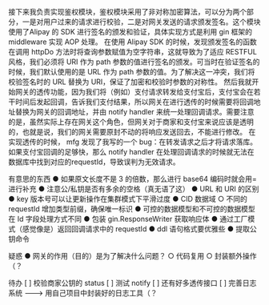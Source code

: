接下来我负责实现鉴权模块，鉴权模块采用了非对称加密算法，可以分为两个部分，一是对用户过来的请求进行校验，二是对网关发送的请求颁发签名。这个模块使用了Alipay 的 SDK 进行签名的颁发和验证，具体实现方式是利用 gin 框架的 middleware 实现 AOP 处理。
在使用 Alipay SDK 的时候，发现颁发签名的函数在调用 httpDo 方法时将查询参数赋值为空字符串，这就导致为了适应 RESTFUL 风格，我们必须将 URI 作为 path 参数的值进行签名的颁发。可当时在验证签名的时候，我们默认使用的是 URL 作为 path 参数的值。为了解决这一冲突，我们将校验签名时的 URL 替换为 URI，保证了加密和校验时参数的对称性。
然后我就开始网关的透传功能，因为我们将（例如）支付请求转发给支付宝后，支付宝会在若干时间后发起回调，告诉我们支付结果，所以网关在进行透传的时候需要将回调地址替换为网关的回调地址，并由 notify handler 来统一处理回调请求。需要注意的是，虽然实际上存在网关这个角色，但网关对于商家和支付宝来说应该是透明的，也就是说，我们的网关需要原封不动的将响应发送回去，不能进行修改。
在实现透传的时候， mfg 发现了我写的一个 bug：在转发请求之后才将请求落库。如果支付宝回调的足够快，那么 notify handler 在处理回调请求的时候就无法在数据库中找到对应的requestId，导致误判为无效请求。


有意思的东西
● 如果原文长度不是 3 的倍数，那么进行 base64 编码时就会用=进行补充
● 注意公/私钥是否有多余的空格（真无语了这）
●  URL 和 URI 的区别
● key 版本号可以让更新操作在集群模式下平滑过度
● CID 数据域
○ 不同的 requestId 增加类型前缀，确保唯一标识
● 可控的数据模型和不可控的数据模型在 Id 字段处理方式不同
● 包装 gin.ResponseWriter 获取响应体
● 通过工厂模式（感觉像是）返回回调请求中的 requestId
● ddl 语句格式要优雅些
● 提取公钥命令

疑惑
● 网关的作用（目的）是为了解决什么问题？
○ 代码复用
○ 封装额外操作（？

待办
[ ] 校验商家公钥的 status
[ ] 测试 notify
[ ] 还有好多透传接口
[ ] 完善日志系统  --->  用自己项目中封装好的日志工具（？
